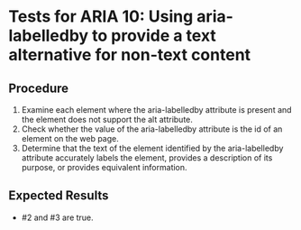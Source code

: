 # Tests for ARIA 10: Using aria-labelledby to provide a text alternative for non-text content

## Procedure

1. Examine each element where the aria-labelledby attribute is present and the element does not support the alt attribute.
2. Check whether the value of the aria-labelledby attribute is the id of an element on the web page.
3. Determine that the text of the element identified by the aria-labelledby attribute accurately labels the element, provides a description of its purpose, or provides equivalent information.

## Expected Results

- #2 and #3 are true.
